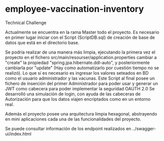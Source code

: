 # employee-vaccination-inventory
Technical Challenge 

Actualmente se encuentra en la rama Master todo el proyecto. Es necesario en primer lugar iniciar con el Script (ScriptDB.sql) de creación de base de datos que está en el directorio base.

Se podría realizar de una manera más limpia, ejecutando la primera vez el proyecto en el fichero src/main/resourser/application.properties cambiar a "create" la propiedad "spring.jpa.hibernate.ddl-auto", y posteriormente cambiarla por "update" (Hay como automatizarlo por cuestión tiempo no se realizó).
Lo que sí es necesario es ingresar los valores seteados en BD como el usuario administrador y las vacunas.
Este Script al final posee un fichero de inserción del primer Administrador para poder usar y generar un JWT como cabecera para poder implementar la seguridad OAUTH 2.0 Se desarrolló una simulación de login, con ayuda de las cabeceras de Autorización para que los datos viajen encriptados como en un entorno real.

Además el proyecto posee una arquitectura limpia hexagonal, abstrayendo en mini aplicaciones cada una de las funcionalidades del proyecto.

Se puede consultar información de los endpoint realizados en ../swagger-ui/index.html
